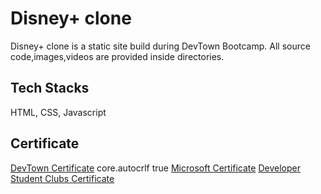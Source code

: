 # Disney+ clone
Disney+ clone is a static site build during DevTown Bootcamp. All source code,images,videos are provided inside directories.

## Tech Stacks
HTML,
CSS,
Javascript

## Certificate 
[DevTown Certificate](https://github.com/Mr-yatish419/CodeSandbox-repo/files/12243009/DevTown.Certificate.pdf) core.autocrlf true
[Microsoft Certificate](https://github.com/Mr-yatish419/CodeSandbox-repo/files/12243027/Microsoft.Certificate.pdf)
[Developer Student Clubs Certificate](https://github.com/Mr-yatish419/CodeSandbox-repo/files/12243030/Developer.Student.Clubs.Certificate.pdf)


